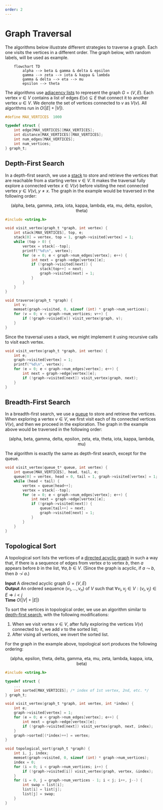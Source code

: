 ```yaml
---
order: 2
---
```


# Graph Traversal

The algorithms below illustrate different strategies to traverse a graph.  Each
one visits the vertices in a different order. The graph below, with random
labels, will be used as example.

```mermaid
    flowchart TD
        alpha --> beta & gamma & delta & epsilon
        gamma --> zeta --> iota & kappa & lambda
        gamma & delta --> eta --> mu
        epsilon --> theta
```

The algorithms use [adjacency lists](./representation.md#adjacency-list) to
represent the graph $G=(V, E)$. Each vertex $v \in V$ contains a list of edges
$E(v) \subseteq E$ that connect it to another vertex $u \in V$.  We denote the
set of vertices connected to $v$ as $V(v)$. All algorithms run in $O(|E| +
|V|)$.

```c
#define MAX_VERTICES  1000

typedef struct {
    int edge[MAX_VERTICES][MAX_VERTICES];
    int distance[MAX_VERTICES][MAX_VERTICES];
    int num_edges[MAX_VERTICES];
    int num_vertices;
} graph_t;

```

## Depth-First Search

In a depth-first search, we use a [stack](../structure/stack.md) to store and
retrieve the vertices that are reachable from a starting vertex $v \in V$.  It
makes the traversal fully explore a connected vertex $x \in V(v)$ before
visiting the next connected vertex $y \in V(v), y \neq x$.  The graph in the
example would be traversed in the following order:

<p align="center">
(alpha, beta, gamma, zeta, iota, kappa, lambda, eta, mu, delta, epsilon, theta)
</p>

```c
#include <string.h>

void visit_vertex(graph_t *graph, int vertex) {
    int stack[MAX_VERTICES], top, e;
    stack[0] = vertex, top = 1, graph->visited[vertex] = 1;
    while (top > 0) {
        vertex = stack[--top];
        printf("%d\n", vertex);
        for (e = 0; e < graph->num_edges[vertex]; e++) {
            int next = graph->edge[vertex][e];
            if (!graph->visited[next]) {
                stack[top++] = next;
                graph->visited[next] = 1;
            }
        }
    }
}

void traverse(graph_t *graph) {
    int v;
    memset(graph->visited, 0, sizeof (int) * graph->num_vertices);
    for (v = 0; v < graph->num_vertices; v++) {
        if (!graph->visied[v]) visit_vertex(graph, v);
    }
}
```

Since the traversal uses a stack, we might implement it using recursive calls to
visit each vertex.

```c
void visit_vertex(graph_t *graph, int vertex) {
    int e;
    graph->visited[vertex] = 1;
    printf("%d\n", vertex);
    for (e = 0; e < graph->num_edges[vertex]; e++) {
        int next = graph->edge[vertex][e];
        if (!graph->visited[next]) visit_vertex(graph, next);
    }
}
```

## Breadth-First Search

In a breadth-first search, we use a [queue](../structure/queue.md) to store and
retrieve the vertices. When exploring a vertex $v \in V$, we first visit each of
its connected vertices $V(v)$, and then we proceed in the exploration.  The
graph in the example above would be traversed in the following order:

<p align="center">
(alpha, beta, gamma, delta, epsilon, zeta, eta, theta, iota, kappa, lambda, mu)
</p>

The algorithm is exactly the same as depth-first search, except for the queue.

```c
void visit_vertex(queue_t* queue, int vertex) {
    int queue[MAX_VERTICES], head, tail, e;
    queue[0] = vertex, head = 0, tail = 1, graph->visited[vertex] = 1;
    while (head < tail) {
        vertex = queue[head++];
        vertex = stack[--top];
        for (e = 0; e < graph->num_edges[vertex]; e++) {
            int next = graph->edge[vertex][e];
            if (!graph->visited[next]) {
                queue[tail++] = next;
                graph->visited[next] = 1;
            }
        }
    }
}
```

## Topological Sort

A topological sort lists the vertices of a
[directed acyclic graph](./connection.md) in such a way that, if there is a
sequence of edges from vertex $a$ to vertex $b$, then $a$ appears before $b$ in
the list, $\forall a, b \in V$. (Since the graph is acyclic, if $a \leadsto b$,
then $b \not\leadsto a$.)

**Input** A directed acyclic graph $G=(V,E)$ \
**Output** An ordered sequence $(v_1, \ldots, v_n)$ of $V$ such that
         $\forall v_i, v_j \in V: (v_i, v_j) \in E \Rightarrow i < j$ \
**Time** $O(|V| + |E|)$

To sort the vertices in topological order, we use an algorithm similar to
[depth-first search](#depth-first-search), with the following modifications:

1. When we visit vertex $v \in V$, after fully exploring the vertices $V(v)$
   connected to it, we add $v$ to the sorted list;
2. After vising all vertices, we invert the sorted list.

For the graph in the example above, topological sort produces the following
ordering:

<p align="center">
(alpha, epsilon, theta, delta, gamma, eta, mu, zeta, lambda, kappa, iota, beta)
</p>


```c
#include <string.h>

typedef struct {
    ...
    int sorted[MAX_VERTICES]; /* index of 1st vertex, 2nd, etc. */
} graph_t;

void visit_vertex(graph_t *graph, int vertex, int *index) {
    int e;
    graph->visited[vertex] = 1;
    for (e = 0; e < graph->num_edges[vertex]; e++) {
        int next = graph->edge[vertex][e];
        if (!graph->visited[next]) visit_vertex(graph, next, index);
    }
    graph->sorted[(*index)++] = vertex;
}

void topological_sort(graph_t *graph) {
    int i, j, index;
    memset(graph->visited, 0, sizeof (int) * graph->num_vertices);
    index = 0;
    for (i = 0; i < graph->num_vertices; i++) {
        if (!graph->visited[i]) visit_vertex(graph, vertex, &index);
    }
    for (i = 0, j = graph->num_vertices - 1; i < j; i++, j--) {
        int swap = list[i];
        list[i] = list[j];
        list[j] = swap;
    }
}
```
